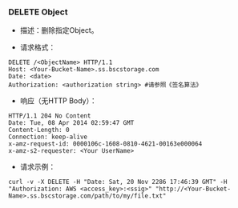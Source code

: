 ### DELETE Object

 - 描述：删除指定Object。

 - 请求格式：

```http
DELETE /<ObjectName> HTTP/1.1
Host: <Your-Bucket-Name>.ss.bscstorage.com
Date: <date>
Authorization: <authorization string> #请参照《签名算法》
```

 - 响应（无HTTP Body）：

```http
HTTP/1.1 204 No Content
Date: Tue, 08 Apr 2014 02:59:47 GMT
Content-Length: 0
Connection: keep-alive
x-amz-request-id: 0000106c-1608-0810-4621-00163e000064
x-amz-s2-requester: <Your UserName>
```

 - 请求示例：

```
curl -v -X DELETE -H "Date: Sat, 20 Nov 2286 17:46:39 GMT" -H "Authorization: AWS <access_key>:<ssig>" "http://<Your-Bucket-Name>.ss.bscstorage.com/path/to/my/file.txt"
```

